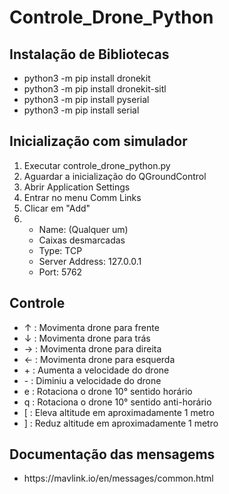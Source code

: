 <h1>Controle_Drone_Python</h1>

<h2>Instalação de Bibliotecas</h2>
<ul>
  <li>python3 -m pip install dronekit</li>
  <li>python3 -m pip install dronekit-sitl</li>
  <li>python3 -m pip install pyserial</li>
  <li>python3 -m pip install serial</li>
</ul>

<h2>Inicialização com simulador</h2>
<ol>
  <li>Executar controle_drone_python.py</li>
  <li>Aguardar a inicialização do QGroundControl</li>
  <li>Abrir Application Settings</li>
  <li>Entrar no menu Comm Links</li>
  <li>Clicar em "Add"</li>
  <li>
      <ul>
      <li>Name: (Qualquer um)</li>
      <li>Caixas desmarcadas</li>
      <li>Type: TCP</li>
      <li>Server Address: 127.0.0.1</li>
      <li>Port: 5762</li>
      </ul> 
  </li>
</ol>

<h2>Controle</h2>
<ul>
  <li> ↑ : Movimenta drone para frente </li>
  <li> ↓ : Movimenta drone para trás </li>
  <li> → : Movimenta drone para direita </li>
  <li> ← : Movimenta drone para esquerda </li>
  <li> + : Aumenta a velocidade do drone </li>
  <li> - : Diminiu a velocidade do drone </li>
  <li> e : Rotaciona o drone 10° sentido horário </li>
  <li> q : Rotaciona o drone 10° sentido anti-horário </li>
  <li> [ : Eleva altitude em aproximadamente 1 metro </li>
  <li> ] : Reduz altitude em aproximadamente 1 metro </li>
</ul>

<h2>Documentação das mensagems</h2>
<ul>
  <li>https://mavlink.io/en/messages/common.html</li>
</ul>
